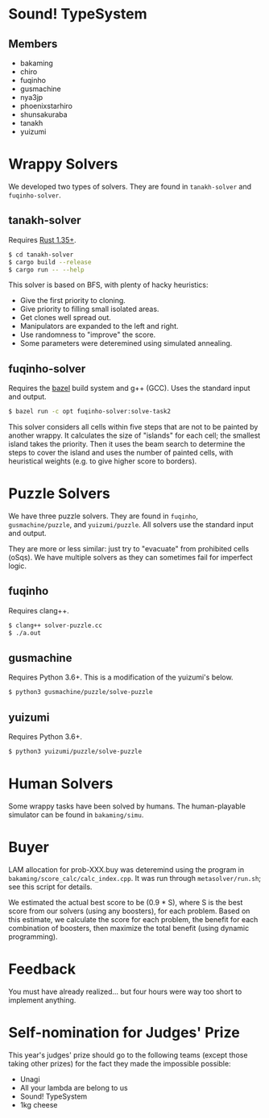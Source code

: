 # Sound! TypeSystem

## Members

- bakaming
- chiro
- fuqinho
- gusmachine
- nya3jp
- phoenixstarhiro
- shunsakuraba
- tanakh
- yuizumi

# Wrappy Solvers

We developed two types of solvers. They are found in `tanakh-solver` and `fuqinho-solver`.

## tanakh-solver

Requires [Rust 1.35+][rust].

[rust]: https://www.rust-lang.org/

~~~~bash
$ cd tanakh-solver
$ cargo build --release
$ cargo run -- --help
~~~~

This solver is based on BFS, with plenty of hacky heuristics:

*   Give the first priority to cloning.
*   Give priority to filling small isolated areas.
*   Get clones well spread out.
*   Manipulators are expanded to the left and right.
*   Use randomness to "improve" the score.
*   Some parameters were deteremined using simulated annealing.

## fuqinho-solver

Requires the [bazel] build system and g++ (GCC). Uses the standard input and output.

[bazel]: https://bazel.build/

~~~~bash
$ bazel run -c opt fuqinho-solver:solve-task2
~~~~

This solver considers all cells within five steps that are not to be painted by another wrappy. It calculates the size of "islands" for each cell; the smallest island takes the priority. Then it uses the beam search to determine the steps to cover the island and uses the number of painted cells, with heuristical weights (e.g. to give higher score to borders).

# Puzzle Solvers

We have three puzzle solvers. They are found in `fuqinho`, `gusmachine/puzzle`, and `yuizumi/puzzle`. All solvers use the standard input and output.

They are more or less similar: just try to "evacuate" from prohibited cells (oSqs). We have multiple solvers as they can sometimes fail for imperfect logic.

## fuqinho

Requires clang++.

~~~~bash
$ clang++ solver-puzzle.cc
$ ./a.out
~~~~

## gusmachine

Requires Python 3.6+. This is a modification of the yuizumi's below.

~~~~bash
$ python3 gusmachine/puzzle/solve-puzzle
~~~~

## yuizumi

Requires Python 3.6+.

~~~~bash
$ python3 yuizumi/puzzle/solve-puzzle
~~~~

# Human Solvers

Some wrappy tasks have been solved by humans. The human-playable simulator can be found in `bakaming/simu`.

# Buyer

LAM allocation for prob-XXX.buy was deteremind using the program in `bakaming/score_calc/calc_index.cpp`. It was run through `metasolver/run.sh`; see this script for details.

We estimated the actual best score to be (0.9 * S), where S is the best score from our solvers (using any boosters), for each problem. Based on this estimate, we calculate the score for each problem, the benefit for each combination of boosters, then maximize the total benefit (using dynamic programming).

# Feedback

You must have already realized... but four hours were way too short to implement anything.

# Self-nomination for Judges' Prize

This year's judges' prize should go to the following teams (except those taking other prizes) for the fact they made the impossible possible:

*   Unagi
*   All your lambda are belong to us
*   Sound! TypeSystem
*   1kg cheese
